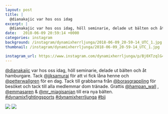```yaml
---
layout: post
title: |
  @dianakajic var hos oss idag
excerpt: |
  @dianakajic var hos oss idag, höll seminarie, delade ut bälten och åt hamburgare. Tack @jjksamurai för att vi fick låna henne och @petterwallgren för en dag. Tack till grabbarna från @borasgrappling för besöket och tack till alla medlemmar dom tränade. Grattis @hampan_wall , @emmasaren & @mr_miagisanjan till era nya bälten.   
date:   2018-06-09 20:59:14 +0000
categories: instagram
background: /instagram/dynamixherrljunga/2018-06-09_20-59-14_UTC_1.jpg
thumbnail: /instagram/dynamixherrljunga/2018-06-09_20-59-14_UTC_1.jpg

instagram_url: https://www.instagram.com/dynamixherrljunga/p/Bj0XTzqlG41
---
```

[@dianakajic](https://www.instagram.com/dianakajic/) var hos oss idag, höll seminarie, delade ut bälten och åt hamburgare. Tack [@jjksamurai](https://www.instagram.com/jjksamurai/) för att vi fick låna henne och [@petterwallgren](https://www.instagram.com/petterwallgren/) för en dag. Tack till grabbarna från [@borasgrappling](https://www.instagram.com/borasgrappling/) för besöket och tack till alla medlemmar dom tränade. Grattis [@hampan_wall](https://www.instagram.com/hampan_wall/) , [@emmasaren](https://www.instagram.com/emmasaren/) & [@mr_miagisanjan](https://www.instagram.com/mr_miagisanjan/) till era nya bälten. [#dynamixfightingsports](https://www.instagram.com/explore/tags/dynamixfightingsports/) [#dynamixherrljunga](https://www.instagram.com/explore/tags/dynamixherrljunga/) [#bjj](https://www.instagram.com/explore/tags/bjj/)



<img src='/www-dynamix-herrljunga/instagram/dynamixherrljunga/2018-06-09_20-59-14_UTC_1.jpg' class='img-fluid' />


<img src='/www-dynamix-herrljunga/instagram/dynamixherrljunga/2018-06-09_20-59-14_UTC_2.jpg' class='img-fluid' />
